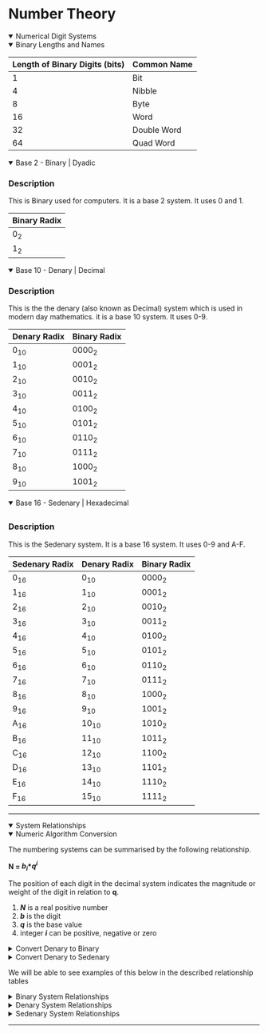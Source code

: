 <div>
	<div>
		<h1>Number Theory</h1>
	</div>
	<details open>
		<summary class="topSummary">Numerical Digit Systems</summary>
		<details open>
			<summary class="middleSummary">Binary Lengths and Names</summary>
			<table class="customTable">
				<thead>
					<th>Length of Binary Digits (bits)</th>
					<th>Common Name</th>
				</thead>
				<tbody>
					<tr>
						<td>1</td>
						<td>Bit</td>
					</tr>
					<tr>
						<td>4</td>
						<td>Nibble</td>
					</tr>
					<tr>
						<td>8</td>
						<td>Byte</td>
					</tr>
					<tr>
						<td>16</td>
						<td>Word</td>
					</tr>
					<tr>
						<td>32</td>
						<td>Double Word</td>
					</tr>
					<tr>
						<td>64</td>
						<td>Quad Word</td>
					</tr>
				</tbody>
			</table>
		</details>
		<details open>
			<summary class="middleSummary">Base 2 - Binary | Dyadic</summary>
			<div>
				<h3>Description</h2>
				<p>This is Binary used for computers. It is a base 2 system. It uses 0 and 1.</p>
			</div>
			<table class="customTable">
				<thead>
					<th>Binary Radix</th>
				</thead>
				<tr>
					<td>0<sub>2</sub></td>
				</tr>
				<tr>
					<td>1<sub>2</sub></td>
				</tr>
			</table>
		</details>
		<details open>
			<summary class="middleSummary">Base 10 - Denary | Decimal</summary>
			<div>
				<h3>Description</h2>
				<p>This is the the denary (also known as Decimal) system which is used in modern day mathematics. it is a base 10 system. It uses 0-9.</p>
			</div>
			<table class="customTable">
				<thead>
					<th>Denary Radix</th>
					<th>Binary Radix</th>
				</thead>
				<tr>
					<td>0<sub>10</sub></td>
					<td>0000<sub>2</sub></td>
				</tr>
				<tr>
					<td>1<sub>10</sub></td>
					<td>0001<sub>2</sub></td>
				</tr>
				<tr>
					<td>2<sub>10</sub></td>
					<td>0010<sub>2</sub></td>
				</tr>
				<tr>
					<td>3<sub>10</sub></td>
					<td>0011<sub>2</sub></td>
				</tr>
				<tr>
					<td>4<sub>10</sub></td>
					<td>0100<sub>2</sub></td>
				</tr>
				<tr>
					<td>5<sub>10</sub></td>
					<td>0101<sub>2</sub></td>
				</tr>
				<tr>
					<td>6<sub>10</sub></td>
					<td>0110<sub>2</sub></td>
				</tr>
				<tr>
					<td>7<sub>10</sub></td>
					<td>0111<sub>2</sub></td>
				</tr>
				<tr>
					<td>8<sub>10</sub></td>
					<td>1000<sub>2</sub></td>
				</tr>
				<tr>
					<td>9<sub>10</sub></td>
					<td>1001<sub>2</sub></td>
				</tr>
			</table>
		</details>
		<details open>
			<summary class="middleSummary">Base 16 - Sedenary | Hexadecimal</summary>
			<div>
				<h2></h2>
				<h3>Description</h2>
				<p>This is the Sedenary system. It is a base 16 system. It uses 0-9 and A-F.</p>
			</div>
			<table class="customTable">
				<thead>
					<th>Sedenary Radix</th>
					<th>Denary Radix</th>
					<th>Binary Radix</th>
				</thead>
				<tr>
					<td>0<sub>16</sub></td>
					<td>0<sub>10</sub></td>
					<td>0000<sub>2</sub></td>
				</tr>
				<tr>
					<td>1<sub>16</sub></td>
					<td>1<sub>10</sub></td>
					<td>0001<sub>2</sub></td>
				</tr>
				<tr>
					<td>2<sub>16</sub></td>
					<td>2<sub>10</sub></td>
					<td>0010<sub>2</sub></td>
				</tr>
				<tr>
					<td>3<sub>16</sub></td>
					<td>3<sub>10</sub></td>
					<td>0011<sub>2</sub></td>
				</tr>
				<tr>
					<td>4<sub>16</sub></td>
					<td>4<sub>10</sub></td>
					<td>0100<sub>2</sub></td>
				</tr>
				<tr>
					<td>5<sub>16</sub></td>
					<td>5<sub>10</sub></td>
					<td>0101<sub>2</sub></td>
				</tr>
				<tr>
					<td>6<sub>16</sub></td>
					<td>6<sub>10</sub></td>
					<td>0110<sub>2</sub></td>
				</tr>
				<tr>
					<td>7<sub>16</sub></td>
					<td>7<sub>10</sub></td>
					<td>0111<sub>2</sub></td>
				</tr>
				<tr>
					<td>8<sub>16</sub></td>
					<td>8<sub>10</sub></td>
					<td>1000<sub>2</sub></td>
				</tr>
				<tr>
					<td>9<sub>16</sub></td>
					<td>9<sub>10</sub></td>
					<td>1001<sub>2</sub></td>
				</tr>
				<tr>
					<td>A<sub>16</sub></td>
					<td>10<sub>10</sub></td>
					<td>1010<sub>2</sub></td>
				</tr>
				<tr>
					<td>B<sub>16</sub></td>
					<td>11<sub>10</sub></td>
					<td>1011<sub>2</sub></td>
				</tr>
				<tr>
					<td>C<sub>16</sub></td>
					<td>12<sub>10</sub></td>
					<td>1100<sub>2</sub></td>
				</tr>
				<tr>
					<td>D<sub>16</sub></td>
					<td>13<sub>10</sub></td>
					<td>1101<sub>2</sub></td>
				</tr>
				<tr>
					<td>E<sub>16</sub></td>
					<td>14<sub>10</sub></td>
					<td>1110<sub>2</sub></td>
				</tr>
				<tr>
					<td>F<sub>16</sub></td>
					<td>15<sub>10</sub></td>
					<td>1111<sub>2</sub></td>
				</tr>
			</table>
		</details>
	</details>
	<hr>
	<details open>
		<summary class="topSummary">System Relationships</summary>
		<details open>
			<summary class="middleSummary">Numeric Algorithm Conversion</summary>
			<div>
				<p>The numbering systems can be summarised by the following relationship.</p >
				<p><b>N = <i>b<sub>i</sub></i>*<i>q<sup>i</sup></i></b></p>
				<p>The position of each digit in the decimal system indicates the magnitude or weight of the digit in relation to <b>q</b>.</p>
				<ol>
					<li><b><i>N</b></i> is a real positive number</li>
					<li><b><i>b</b></i> is the digit</li>
					<li><b><i>q</b></i> is the base value</li>
					<li>integer <b><i>i</b></i> can be positive, negative or zero</li>
				</ol>
				<details>
					<summary class="middleSummary">Convert Denary to Binary</summary>
						<p>Divide the number by 2 until your required precision, each modulus becomes then becomes your binary digit in LSB order.</p>
						<p><b>Example:</b> Convert 10<sub>10</sub> to binary</p>
						<ol>
							<li>10 / 2 = 5</li>
							<li>Modulus is 0</li>
							<li>Binary Placement 2<sup>0</sup></li>
						</ol>
						<ol>
							<li>5 / 2 = 2</li>
							<li>Modulus is 1</li>
							<li>Binary Placement 2<sup>1</sup></li>
						</ol>
						<ol>
							<li>2 / 2 = 1</li>
							<li>Modulus is 0</li>
							<li>Binary Placement 2<sup>2</sup></li>
						</ol>
						<ol>
							<li>1 / 2 = 0</li>
							<li>Modulus is 1</li>
							<li>Binary Placement 2<sup>3</sup></li>
						</ol>
						<ol>
							<h6>Binary = 1010<sub>2</sub></h6>
						</ol>
				</details>
				<details>
					<summary class="middleSummary">Convert Denary to Sedenary</summary>
					<p>Divide the number by 16 until your required precision, each modulus becomes then becomes your sedenary digit in LSHP order.</p>
					<p><b>Example:</b> Convert 952423<sub>10</sub> to sedenary</p>
					<ol>
						<li>952423 /16 = 59526</li>
						<li>Modulus is 7</li>
						<li>Sedenary Placement 16<sup>0</sup></li>
						<li>Divisor: 0xE8867</li>
					</ol>
					<ol>
						<li>59526/16 = 3720</li>
						<li>Modulus is 6</li>
						<li>Sedenary Placement 16<sup>1</sup></li>
						<li>Divisor: 0xE886</li>
					</ol>
					<ol>
						<li>3720/16 = 232</li>
						<li>Modulus is 8</li>
						<li>Sedenary Placement 16<sup>2</sup></li>
						<li>Divisor: 0xE88</li>
					</ol>
					<ol>
						<li>232/16 = 14</li>
						<li>Modulus is 8</li>
						<li>Sedenary Placement 16<sup>3</sup></li>
						<li>Divisor: 0xE8</li>
					</ol>
					<ol>
						<li>14/16 = 0</li>
						<li>Modulus is 14</li>
						<li>Sedenary Placement 16<sup>4</sup></li>
						<li>Divisor: 0xE</li>
					</ol>
					<ol>
						<h6>Sedenary = 0xE8867<sub>16</sub></h6>
					</ol>
				</details>
			</div>
			<p>We will be able to see examples of this below in the described relationship tables</p>
		</details>
		<div class="systemRelationships">
			<details>
				<summary class="middleSummary">Binary System Relationships</summary>
				<table class="customTable">
					<thead>
						<tr>
							<th class="topHeader" colspan="5">Example  Binary System</th>
						</tr>
						<tr>
							<th>Binary Digit</th>
							<th>Most Significant Bit</th>
							<th>Least Significant Bit</th>
							<th>Base 10 Math</th>
							<th>Base 10 Representation</th>
						</tr>
					</thead>
					<tbody>
						<tr>
							<td>0010</td>
							<td>2<sub>1</sub></td>
							<td>2<sub>0</sub></td>
							<td>(0+0+2+0)</td>
							<td>2</td>
						</tr>
						<tr>
							<td>0011 1101</td>
							<td>2<sub>5</sub></td>
							<td>2<sub>0</sub></td>
							<td>(0+0+32+16) + (8+4+ 0+1)</td>
							<td>61</td>
						</tr>
						<tr>
							<td>1111 0000</td>
							<td>2<sub>7</sub></td>
							<td>2<sub>3</sub></td>
							<td>(128+64+32+16) + (0+0+0+0)</td>
							<td>240</td>
						</tr>
							<tr>
							<td>1011 0110 1101</td>
							<td>2<sub>11</sub></td>
							<td>2<sub>0</sub></td>
							<td>(2048+0+512+256) + (0+64+32+0) + (8+4+ 0+1)</td>
							<td>2925</td>
						</tr>
					</tbody>
				</table>
			</details>
			<details>
				<summary class="middleSummary">Denary System Relationships</summary>
				<table class="customTable">
					<thead>
						<tr class="topHeader">
							<th colspan="7">Example Denary System</th>
						</tr>
						<tr>
							<th>Base 10 Number</th>
							<th>Weight Notation</th>
							<th>Polynomial Notation</th>
							<th>Most Significant Digit</th>
							<th>Total Insignificant Digits</th>
							<th>Least Significant Digit</th>
							<th>Base 2 Representation</th>
						</tr>
					</thead>
					<tbody>
						<tr>
							<td>210</td>
							<td>(2x100) + (1 x 10)</td>
							<td>(2x10<sup>2</sup>)+(1x10<sup>1</sup>)</td>
							<td>2</td>
							<td>0</td>
							<td>0</td>
							<td>1101 0010</td>
						</tr>
						<tr>
							<td>7,425</td>
							<td>(7x1000)+(4x100)+(2x10)+(5x1)</td>
							<td>(7x10<sup>3</sup>)+(4x10<sup>2</sup>)+(2x10<sup>1</sup>)+(5x10<sup>0</sup>)</td>
							<td>7</td>
							<td>0</td>
							<td>5</td>
							<td>0001 1101 0000 0001</td>
						</tr>
						<tr>
							<td>283,000</td>
							<td>(2x100,000)+(8x10,000)+(3x1,000)</td>
							<td>(2x10<sup>5</sup>)+(8x10<sup>4</sup>)+(3x10<sup>3</sup>)</td>
							<td>2</td>
							<td>2</td>
							<td>0</td>
							<td>0100 0101 0001 0111 1000</td>
						</tr>
						<tr>
							<td>9,020,000</td>
							<td>(9x1,000,000)+(2x10,000)</td>
							<td>(9x10<sup>6</sup>)+(2x10<sup>4</sup>)</td>
							<td>8</td>
							<td>3</td>
							<td>0</td>
							<td>1000 1001 1010 0010 0110 0000</td>
						</tr>
					</tbody>
				</table>
			</details>
			<details>
				<summary class="middleSummary">Sedenary System Relationships</summary>
				<table class="customTable">
					<thead>
						<tr class="topHeader">
							<th colspan="7">Example Sedenary System</th>
						</tr>
						<tr>
							<th>Base 16 Sequence</th>
							<th>Most Significant Hex Point</th>
							<th>Least Significant Hex Point</th>
							<th>Base 2 Representation</th>
							<th>Base 10 Representation</th>
						</tr>
					</thead>
					<tbody>
						<tr>
							<td>0xFFFA34</td>
							<td>F</td>
							<td>4</td>
							<td>1111 1111 1111 1010 0011 0100</td>
							<td>16,775,732</td>
						</tr>
						<tr>
							<td>0x1AD34F5545CDFF</td>
							<td>1</td>
							<td>F</td>
							<td>0001 1010 1101 0011 0100 1111 0101 0101 0100 0101 1100 1101 1111 1111</td>
							<td>7,550,687,080,992,255</td>
						</tr>
						<tr>
							<td>0xFFF</td>
							<td>F</td>
							<td>F</td>
							<td>1111 1111 1111</td>
							<td>4095</td>
						</tr>
						<tr>
							<td>0x432FDB000000</td>
							<td>4</td>
							<td>0</td>
							<td>0100 0011 0010 1111 1101 1011 0000 0000 0000 0000 0000 0000</td>
							<td>73,872,816,734,208</td>
						</tr>
					</tbody>
				</table>
			</details>
		</div>
	</details>
	<hr>
</div>
